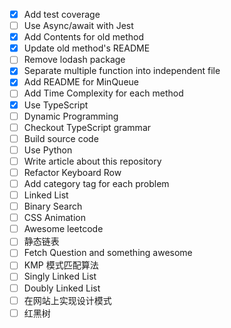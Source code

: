 * [x] Add test coverage
* [ ] Use Async/await with Jest
* [x] Add Contents for old method
* [x] Update old method's README
* [ ] Remove lodash package
* [x] Separate multiple function into independent file
* [x] Add README for MinQueue
* [ ] Add Time Complexity for each method
* [x] Use TypeScript
* [ ] Dynamic Programming
* [ ] Checkout TypeScript grammar
* [ ] Build source code
* [ ] Use Python
* [ ] Write article about this repository
* [ ] Refactor Keyboard Row
* [ ] Add category tag for each problem
* [ ] Linked List
* [ ] Binary Search
* [ ] CSS Animation
* [ ] Awesome leetcode
* [ ] 静态链表
* [ ] Fetch Question and something awesome
* [ ] KMP 模式匹配算法
* [ ] Singly Linked List
* [ ] Doubly Linked List
* [ ] 在网站上实现设计模式
* [ ] 红黑树
